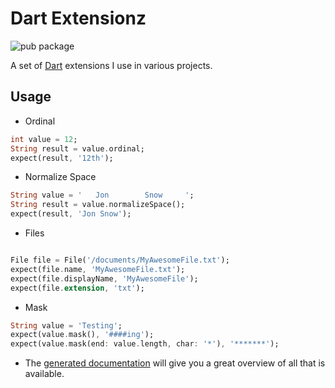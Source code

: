 # Dart Extensionz

![pub package](https://img.shields.io/pub/v/dart_extensionz)

A set of [Dart](https://dart.dev) extensions I use in various projects.

## Usage

- Ordinal

```dart
int value = 12;
String result = value.ordinal;
expect(result, '12th');
```

- Normalize Space

```dart
String value = '   Jon        Snow     ';
String result = value.normalizeSpace();
expect(result, 'Jon Snow');
```

- Files

```dart

File file = File('/documents/MyAwesomeFile.txt');
expect(file.name, 'MyAwesomeFile.txt');
expect(file.displayName, 'MyAwesomeFile');
expect(file.extension, 'txt');
```

- Mask

```dart
String value = 'Testing';
expect(value.mask(), '####ing');
expect(value.mask(end: value.length, char: '*'), '*******');
```

- The [generated documentation](https://pub.dev/documentation/dart_extensionz/latest/dart_extensionz/dart_extensionz-library.html) will give you a great overview of all that is available.
